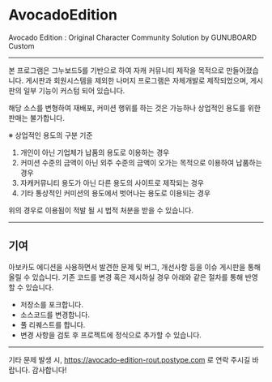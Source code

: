 # AvocadoEdition
Avocado Edition : Original Character Community Solution by GUNUBOARD Custom

-----------------------------

본 프로그램은 그누보드5를 기반으로 하여 자캐 커뮤니티 제작을 목적으로 만들어졌습니다.
게시판과 회원시스템을 제외한 나머지 프로그램은 자체개발로 제작되었으며, 게시판의 일부 기능이 커스텀 되어 있습니다.

해당 소스를 변형하여 재배포, 커미션 행위를 하는 것은 가능하나 상업적인 용도를 위한 판매는 불가합니다.

※ 상업적인 용도의 구분 기준
1. 개인이 아닌 기업체가 납품의 용도로 이용하는 경우
2. 커미션 수준의 금액이 아닌 외주 수준의 금액이 오가는 목적으로 이용하여 납품하는 경우
3. 자캐커뮤니티 용도가 아닌 다른 용도의 사이트로 제작되는 경우
4. 기타 통상적인 커미션의 용도에서 벗어나는 용도로 이용되는 경우


위의 경우로 이용됨이 적발 될 시 법적 처분을 받을 수 있습니다.

-----------------------------

## 기여
아보카도 에디션을 사용하면서 발견한 문제 및 버그, 개선사항 등을 이슈 게시판을 통해 올릴 수 있습니다.
기존 코드를 변경 혹은 제시하실 경우 아래와 같은 절차를 통해 반영할 수 있습니다.

- 저장소를 포크합니다.
- 소스코드를 변경합니다.
- 풀 리퀘스트를 합니다.
- 변경 사항을 검토 후 프로젝트에 정식으로 추가할 수 있습니다.

----------------------------

기타 문제 발생 시, https://avocado-edition-rout.postype.com 로 연락 주시길 바랍니다.
감사합니다!
